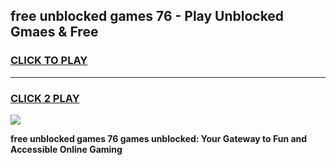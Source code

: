 
## free unblocked games 76 - Play Unblocked Gmaes & Free
<h3>
<a href="https://premium.freeplayer.one?title=free_unblocked_games_76&ref=19F">CLICK TO PLAY</a></h3>
<hr>

<h3>
<a href="https://premium.freeplayer.one?title=free_unblocked_games_76&ref=19F">CLICK 2 PLAY</a>
  
</h3>

<a href="https://premium.freeplayer.one?title=free_unblocked_games_76&ref=19F/"><img src="https://clearcache.store/games.png"></a>


**free unblocked games 76 games unblocked: Your Gateway to Fun and Accessible Online Gaming**
